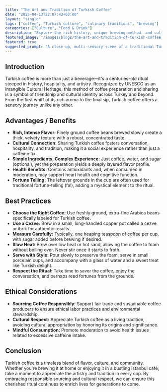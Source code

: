 ```yaml
---
title: "The Art and Tradition of Turkish Coffee"
date: "2025-04-13T22:07:43+03:00"
layout: "single"
tags: ["coffee", "Turkish culture", "culinary traditions", "brewing"]
categories: ["Culture", "Food & Drink"]
description: "Explore the rich history, unique brewing method, and cultural significance of Turkish coffee, along with tips for making the perfect cup."
featured_image: "/images/blogs/the-art-and-tradition-of-turkish-coffee.jpg"
featured: true
suggested_prompt: "A close-up, multi-sensory scene of a traditional Turkish coffee set: ornate copper cezve bubbling over a sand heater, delicate porcelain cups with intricate Ottoman patterns, aromatic steam swirling, rich dark coffee with frothy foam, surrounded by cardamom pods, sugar cubes, and a vibrant Turkish bazaar backdrop full of colors and textures."
---
```


## Introduction

Turkish coffee is more than just a beverage—it's a centuries-old ritual steeped in history, hospitality, and artistry. Recognized by UNESCO as an Intangible Cultural Heritage, this method of coffee preparation and sharing is a symbol of friendship and cultural identity across Turkey and beyond. From the first whiff of its rich aroma to the final sip, Turkish coffee offers a sensory journey unlike any other.

## Advantages / Benefits

*   **Rich, Intense Flavor:** Finely ground coffee beans brewed slowly create a thick, velvety texture with a robust, concentrated taste.
*   **Cultural Connection:** Sharing Turkish coffee fosters conversation, hospitality, and tradition, making it a social experience rather than just a caffeine fix.
*   **Simple Ingredients, Complex Experience:** Just coffee, water, and sugar (optional), yet the preparation yields a deeply layered flavor profile.
*   **Health Benefits:** Contains antioxidants and, when consumed in moderation, may support heart health and cognitive function.
*   **Fortune Telling:** The leftover grounds in the cup are often used for traditional fortune-telling (fal), adding a mystical element to the ritual.

## Best Practices

*   **Choose the Right Coffee:** Use freshly ground, extra-fine Arabica beans specifically labeled for Turkish coffee.
*   **Use a Cezve:** Brew in a small, long-handled copper pot called a cezve or ibrik for authentic results.
*   **Measure Carefully:** Typically, one heaping teaspoon of coffee per cup, with sugar added before brewing if desired.
*   **Slow Heat:** Brew over low heat or hot sand, allowing the coffee to foam without boiling over. Never stir once it starts to froth.
*   **Serve with Style:** Pour slowly to preserve the foam, serve in small porcelain cups, and accompany with a glass of water and a sweet treat like Turkish delight.
*   **Respect the Ritual:** Take time to savor the coffee, enjoy the conversation, and perhaps read fortunes from the grounds.

## Ethical Considerations

*   **Sourcing Coffee Responsibly:** Support fair trade and sustainable coffee producers to ensure ethical labor practices and environmental stewardship.
*   **Cultural Respect:** Appreciate Turkish coffee as a living tradition, avoiding cultural appropriation by honoring its origins and significance.
*   **Mindful Consumption:** Promote moderation to avoid health issues related to excessive caffeine intake.

## Conclusion

Turkish coffee is a timeless blend of flavor, culture, and community. Whether you're brewing it at home or enjoying it in a bustling Istanbul café, take a moment to appreciate the artistry and tradition in every cup. By embracing responsible sourcing and cultural respect, we can ensure this cherished ritual continues to enrich lives for generations to come.